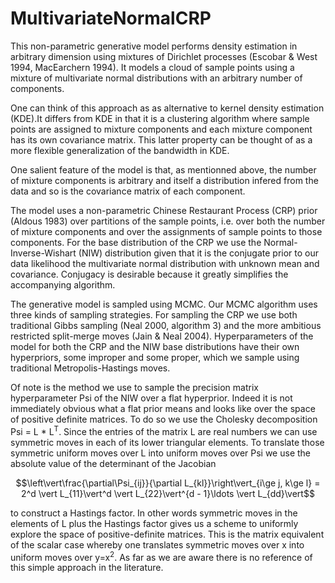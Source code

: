 # MultivariateNormalCRP

This non-parametric generative model performs density estimation in arbitrary dimension using mixtures of Dirichlet processes (Escobar & West 1994, MacEarchern 1994). It models a cloud of sample points using a mixture of multivariate normal distributions with an arbitrary number of components.

One can think of this approach as as alternative to kernel density estimation (KDE).It differs from KDE in that it is a clustering algorithm where sample points are assigned to mixture components and each mixture component has its own covariance matrix. This latter property can be thought of as a more flexible generalization of the bandwidth in KDE.

One salient feature of the model is that, as mentionned above, the number of mixture components is arbitrary and itself a distribution infered from the data and so is the covariance matrix of each component.

The model uses a non-parametric Chinese Restaurant Process (CRP) prior (Aldous 1983) over partitions of the sample points, i.e. over both the number of mixture components and over the assignments of sample points to those components. For the base distribution of the CRP we use the Normal-Inverse-Wishart (NIW) distribution given that it is the conjugate prior to our data likelihood the multivariate normal distribution with unknown mean and covariance. Conjugacy is desirable because it greatly simplifies the accompanying algorithm.

The generative model is sampled using MCMC. Our MCMC algorithm uses three kinds of sampling strategies. For sampling the CRP we use both traditional Gibbs sampling (Neal 2000, algorithm 3) and the more ambitious restricted split-merge moves (Jain & Neal 2004). Hyperparameters of the model for both the CRP and the NIW base distributions have their own hyperpriors, some improper and some proper, which we sample using traditional Metropolis-Hastings moves.

Of note is the method we use to sample the precision matrix hyperparameter Psi of the NIW over a flat hyperprior. Indeed it is not immediately obvious what a flat prior means and looks like over the space of positive definite matrices. To do so we use the Cholesky decomposition Psi = L * L<sup>T</sup>. Since the entries of the matrix L are real numbers we can use symmetric moves in each of its lower triangular elements. To translate those symmetric uniform moves over L into uniform moves over Psi we use the absolute value of the determinant of the Jacobian

$$\left\vert\frac{\partial\Psi_{ij}}{\partial L_{kl}}\right\vert_{i\ge j, k\ge l} = 2^d \vert L_{11}\vert^d \vert L_{22}\vert^{d - 1}\ldots \vert L_{dd}\vert$$

to construct a Hastings factor. In other words symmetric moves in the elements of L plus the Hastings factor gives us a scheme to uniformly explore the space of positive-definite matrices. This is the matrix equivalent of the scalar case whereby one translates symmetric moves over x into uniform moves over y=x<sup>2</sup>. As far as we are aware there is no reference of this simple approach in the literature.
